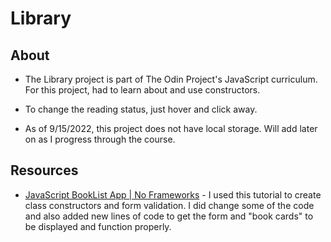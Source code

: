 # Library

## About


- The Library project is part of The Odin Project's JavaScript curriculum. For this project, had to learn about and use constructors. 

- To change the reading status, just hover and click away.

- As of 9/15/2022, this project does not have local storage. Will add later on as I progress through the course.



## Resources


- [JavaScript BookList App | No Frameworks](https://www.youtube.com/watch?v=JaMCxVWtW58&t=792s) - I used this tutorial to create class constructors and form validation. I did change some of the code and also added new lines of code to get the form and "book cards" to be displayed and function properly.